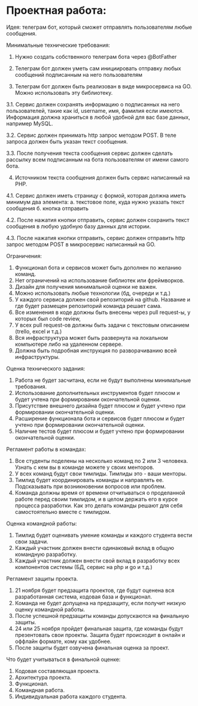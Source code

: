 # Проектная работа:
Идея: телеграм бот, который сможет отправлять пользователям любые сообщения.

Минимальные технические требования:

1. Нужно создать собственного телеграм бота через @BotFather

2. Телеграм бот должен уметь сам инициировать отправку любых сообщений подписанным на него пользователям

3. Телеграм бот должен быть реализован в виде микросервиса на GO. Можно использовать эту библиотеку.

3.1. Сервис должен сохранять информацию о подписанных на него пользователей, такие как id, username, имя, фамилия если имеются. Информация должна храниться в любой удобной для вас базе данных, например MySQL.

3.2. Сервис должен принимать http запрос методом POST. В теле запроса должен быть указан текст сообщения.

3.3. После получения текста сообщения сервис должен сделать рассылку всем подписанным на бота пользователям от имени самого бота.

4. Источником текста сообщения должен быть сервис написанный на PHP.

4.1. Сервис должен иметь страницу с формой, которая должна иметь минимум два элемента:
а. текстовое поле, куда нужно указать текст сообщения
б. кнопка отправить

4.2. После нажатия кнопки отправить, сервис должен сохранить текст сообщения в любую удобную базу данных для истории.

4.3. После нажатия кнопки отправить, сервис должен отправить http запрос методом POST в микросервис написанный на GO.

Ограничения:
1. Функционал бота и сервисов может быть дополнен по желанию команд.
2. Нет ограничений на использование библиотек или фреймворков.
3. Дизайн для получения минимальной оценки не важен.
4. Можно использовать любые технологии (бд, очереди и т.д.)
5. У каждого сервиса должен свой репозиторий на github. Название и где будет размещен репозиторий команда решает сама.
6. Все изменения в коде должны быть внесены через pull request-ы, у которых был code review,
7. У всех pull request-ов должны быть задачи с текстовым описанием (trello, excel и т.д.)
8. Вся инфраструктура может быть развернута на локальном компьютере либо на удаленном сервере.
9. Должна быть подробная инструкция по разворачиванию всей инфраструктуры.

Оценка технического задания:
1. Работа не будет засчитана, если не будут выполнены минимальные требования.
2. Использование дополнительных инструментов будет плюсом и будет учтена при формировании окончательной оценки.
3. Присутствие внешнего дизайна будет плюсом и будет учтено при формировании окончательной оценки.
4. Расширение функционала бота и сервисов будет плюсом и будет учтено при формировании окончательной оценки.
5. Наличие тестов будет плюсом и будет учтено при формировании окончательной оценки.

Регламент работы в командах:
1. Все студенты поделены на несколько команд по 2 или 3 человека. Узнать с кем вы в команде можете у своих менторов.
2. У всех команд будут свои тимлиды. Тимлиды это - ваши менторы.
3. Тимлид будет координировать команды и направлять ее. Подсказывать при возникновении вопросов или проблем.
4. Команда должны время от времени отчитываться о проделанной работе перед своим тимлидом, и в целом держать его в курсе процесса разработки. Как это делать команды решают для себя самостоятельно вместе с тимлидом.

Оценка командной работы:
1. Тимлид будет оценивать умение команды и каждого студента вести свои задачи.
2. Каждый участник должен внести одинаковый вклад в общую командную разработку.
3. Каждый участник должен внести свой вклад в разработку всех компонентов системы (БД, сервис на php и go и т.д.)

Регламент защиты проекта.
1. 21 ноября будет предзащита проектов, где будут оценена вся разработанная система, кодовая база и функционал.
2. Команда не будет допущена на предзащиту, если получит низкую оценку командной работы.
3. После успешной предзащиты команды допускаются на финальную защиты.
4. 24 или 25 ноября пройдет финальная защита, где команды будут презентовать свои проекты. Защита будет происходит в онлайн и оффлайн формате, кому как удобнее.
5. После защиты будет озвучена финальная оценка за проект.

Что будет учитываться в финальной оценке:
1. Кодовая составляющая проекта.
2. Архитектура проекта.
3. Функционал.
4. Командная работа.
5. Индивидуальная работа каждого студента.
